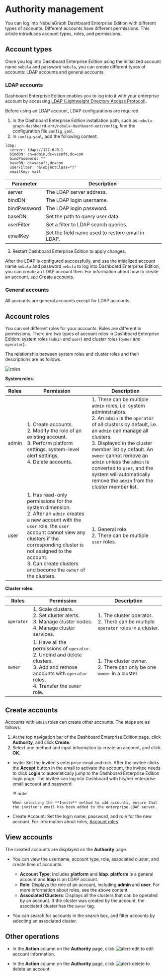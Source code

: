 # Authority management

You can log into NebulaGraph Dashboard Enterprise Edition with different types of accounts. Different accounts have different permissions. This article introduces account types, roles, and permissions.

## Account types

Once you log into Dashboard Enterprise Edition using the initialized account name `nebula` and password `nebula`, you can create different types of accounts: LDAP accounts and general accounts. 

### LDAP accounts

Dashboard Enterprise Edition enables you to log into it with your enterprise account by accessing [LDAP (Lightweight Directory Access Protocol)](https://ldap.com/).

Before using an LDAP account, LDAP configurations are required.

1. In the Dashboard Enterprise Edition installation path, such as `nebula-graph-dashboard-ent/nebula-dashboard-ent/config`, find the configuration file `config.yaml`.
2. In `config.yaml`, add the following content.

  ```
  ldap:
    server: ldap://127.0.0.1 
    bindDN: cn=admin,dc=vesoft,dc=com 
    bindPassword: "" 
    baseDN: dc=vesoft,dc=com 
    userFilter: "&(objectClass=*)" 
    emailKey: mail 
  ```

  | Parameter        | Description |
  | ------------ | ---- |
  | server       | The LDAP server address.     |
  | bindDN       | The LDAP login username.    |
  | bindPassword | The LDAP login password.    |
  | baseDN       | Set the path to query user data.     |
  | userFilter   | Set a filter to LDAP search queries.    |
  | emailKey     | Set the field name used to restore email in LDAP.     |

3. Restart Dashboard Enterprise Edition to apply changes.  

After the LDAP is configured successfully, and use the initialized account name `nebula` and password `nebula` to log into Dashboard Enterprise Edition, you can create an LDAP account then. For information about how to create an account, see [Create accounts](#create_accounts).

### General accounts

All accounts are general accounts except for LDAP accounts.

## Account roles

You can set different roles for your accounts. Roles are different in permissions. There are two types of account roles in Dashboard Enterprise Edition: system roles (`admin` and `user`) and cluster roles (`owner` and `operator`).

The relationship between system roles and cluster roles and their descriptions are as follows.

![roles](https://docs-cdn.nebula-graph.com.cn/figures/ds_roles_en.png)

**System roles**:

| Roles | Permission                                                         | Description                                                         |
| ------ | ------------------------------------------------------------ | ------------------------------------------------------------ |
| admin  | 1. Create accounts.<br>2. Modify the role of an existing account.<br>3. Perform platform settings, system-level alert settings.<br>4. Delete accounts. | 1. There can be multiple `admin` roles, i.e. system administrators.<br/> 2. An `admin` is the `operator` of all clusters by default, i.e. an `admin` can manage all clusters. <br/>3. Displayed in the cluster member list by default. An `owner` cannot remove an `admin` unless the `admin` is converted to `user`, and the system will automatically remove the `admin` from the cluster member list. |
| user   | 1. Has read-only permissions for the system dimension. <br/>2. After an `admin` creates a new account with the `user` role, the `user` account cannot view any clusters if the corresponding cluster is not assigned to the account.  <br/>3. Can create clusters and become the `owner` of the clusters. | 1. General role. <br/>2. There can be multiple `user` roles.           |


**Cluster roles**: 

| Roles     | Permission                                                         | Description                                                       |
| ---------- | ------------------------------------------------------------ | ---------------------------------------------------------- |
| `operator` | 1. Scale clusters. <br/>2. Set cluster alerts. <br/>3. Manage cluster nodes.<br/>4. Manage cluster services. | 1. The cluster operator.<br/> 2. There can be multiple `operator` roles in a cluster. |
| `owner`    | 1. Have all the permissions of `operator`. <br/>2. Unbind and delete clusters.<br/>3. Add and remove accounts with `operator` roles. <br/>4. Transfer the `owner` role. | 1. The cluster owner. <br/>2. There can only be one `owner` in a cluster.    |

## Create accounts

Accounts with `admin` roles can create other accounts. The steps are as follows:

1. At the top navigation bar of the Dashboard Enterprise Edition page, click **Authority**, and click **Create**.
2. Select one method and input information to create an account, and click **OK**.

  - Invite: Set the invitee's enterprise email and role. After the invitee clicks the **Accept** button in the email to activate the account, the invitee needs to click **Login** to automatically jump to the Dashboard Enterprise Edition login page. The invitee can log into Dashboard with his/her enterprise email account and password.

    !!! note

        When selecting the **Invite** method to add accounts, ensure that the invitee's email has been added to the enterprise LDAP server.

  - Create Account: Set the login name, password, and role for the new account. For information about roles, [Account roles](#account_roles).

## View accounts

The created accounts are displayed on the **Authority** page.

- You can view the username, account type, role, associated cluster, and create time of accounts.

  - **Account Type**: Includes **platform** and **ldap**. **platform** is a general account and **ldap** is an LDAP account.
  - **Role**: Displays the role of an account, including **admin** and **user**. For more information about roles, see the above content.
  - **Associated Clusters**: Displays all the clusters that can be operated by an account. If the cluster was created by the account, the associated cluster has the `owner` tag.

- You can search for accounts in the search box, and filter accounts by selecting an associated cluster.

## Other operations

- In the **Action** column on the **Authority** page, click ![alert-edit](https://docs-cdn.nebula-graph.com.cn/figures/alert_edit.png) to edit account information.

- In the **Action** column on the **Authority** page, click ![alert-delete](https://docs-cdn.nebula-graph.com.cn/figures/alert_delete.png) to delete an account.
